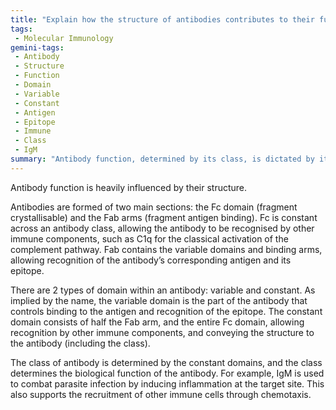 ```yaml
---
title: "Explain how the structure of antibodies contributes to their function in the immune response."
tags:
 - Molecular Immunology
gemini-tags:
 - Antibody
 - Structure
 - Function
 - Domain
 - Variable
 - Constant
 - Antigen
 - Epitope
 - Immune
 - Class
 - IgM
summary: "Antibody function, determined by its class, is dictated by its structure comprising variable Fab arms for antigen binding and constant Fc and Fab regions for immune component recognition."
---
```

Antibody function is heavily influenced by their structure. 

Antibodies are formed of two main sections: the Fc domain (fragment crystallisable) and the Fab arms (fragment antigen binding). Fc is constant across an antibody class, allowing the antibody to be recognised by other immune components, such as C1q for the classical activation of the complement pathway. Fab contains the variable domains and binding arms, allowing recognition of the antibody’s corresponding antigen and its epitope. 

There are 2 types of domain within an antibody: variable and constant. As implied by the name, the variable domain is the part of the antibody that controls binding to the antigen and recognition of the epitope. The constant domain consists of half the Fab arm, and the entire Fc domain, allowing recognition by other immune components, and conveying the structure to the antibody (including the class).

The class of antibody is determined by the constant domains, and the class determines the biological function of the antibody. For example, IgM is used to combat parasite infection by inducing inflammation at the target site. This also supports the recruitment of other immune cells through chemotaxis.